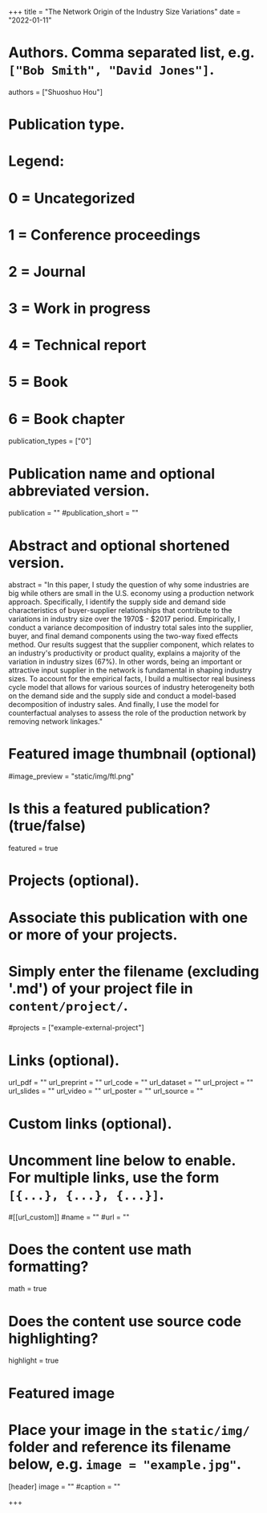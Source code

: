 +++
title = "The Network Origin of the Industry Size Variations"
date = "2022-01-11"

# Authors. Comma separated list, e.g. `["Bob Smith", "David Jones"]`.

authors = ["Shuoshuo Hou"]

# Publication type.
# Legend:
# 0 = Uncategorized
# 1 = Conference proceedings
# 2 = Journal
# 3 = Work in progress
# 4 = Technical report
# 5 = Book
# 6 = Book chapter
publication_types = ["0"]

# Publication name and optional abbreviated version.
publication = ""
#publication_short = ""

# Abstract and optional shortened version.

abstract = "In this paper, I study the question of why some industries are big while others are small in the U.S. economy using a production network approach. Specifically, I identify the supply side and demand side characteristics of buyer-supplier relationships that contribute to the variations in industry size over the 1970$ - $2017 period. Empirically, I conduct a variance decomposition of industry total sales into the supplier, buyer, and final demand components using the two-way fixed effects method. Our results suggest that the supplier component, which relates to an industry's productivity or product quality, explains a majority of the variation in industry sizes (67\%). In other words, being an important or attractive input supplier in the network is fundamental in shaping industry sizes. To account for the empirical facts, I build a multisector real business cycle model that allows for various sources of industry heterogeneity both on the demand side and the supply side and conduct a model-based decomposition of industry sales. And finally, I use the model for counterfactual analyses to assess the role of the production network by removing network linkages."

# Featured image thumbnail (optional)
#image_preview = "static/img/ftl.png"

# Is this a featured publication? (true/false)
featured = true

# Projects (optional).
#   Associate this publication with one or more of your projects.
#   Simply enter the filename (excluding '.md') of your project file in `content/project/`.
#projects = ["example-external-project"]

# Links (optional).
url_pdf = ""
url_preprint = ""
url_code = ""
url_dataset = ""
url_project = ""
url_slides = ""
url_video = ""
url_poster = ""
url_source = ""

# Custom links (optional).
#   Uncomment line below to enable. For multiple links, use the form `[{...}, {...}, {...}]`.
#[[url_custom]]
#name = ""
#url = ""

# Does the content use math formatting?
math = true

# Does the content use source code highlighting?
highlight = true
  
# Featured image
# Place your image in the `static/img/` folder and reference its filename below, e.g. `image = "example.jpg"`.
[header]
image = ""
#caption = ""

+++
 
